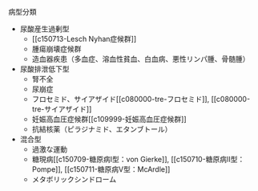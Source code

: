 病型分類
- 尿酸産生過剰型
	- [[c150713-Lesch Nyhan症候群]]
	- 腫瘍崩壊症候群
	- 造血器疾患（多血症、溶血性貧血、白血病、悪性リンパ腫、骨髄腫）
- 尿酸排泄低下型
	- 腎不全
	- 尿崩症
	- フロセミド、サイアザイド[[c080000-tre-フロセミド]], [[c080000-tre-サイアザイド]]
	- 妊娠高血圧症候群[[c109999-妊娠高血圧症候群]]
	- 抗結核薬（ピラジナミド、エタンブトール）
- 混合型
	- 過激な運動
	- 糖現病[[c150709-糖原病I型：von Gierke]], [[c150710-糖原病II型：Pompe]], [[c150711-糖原病V型：McArdle]]
	- メタボリックシンドローム